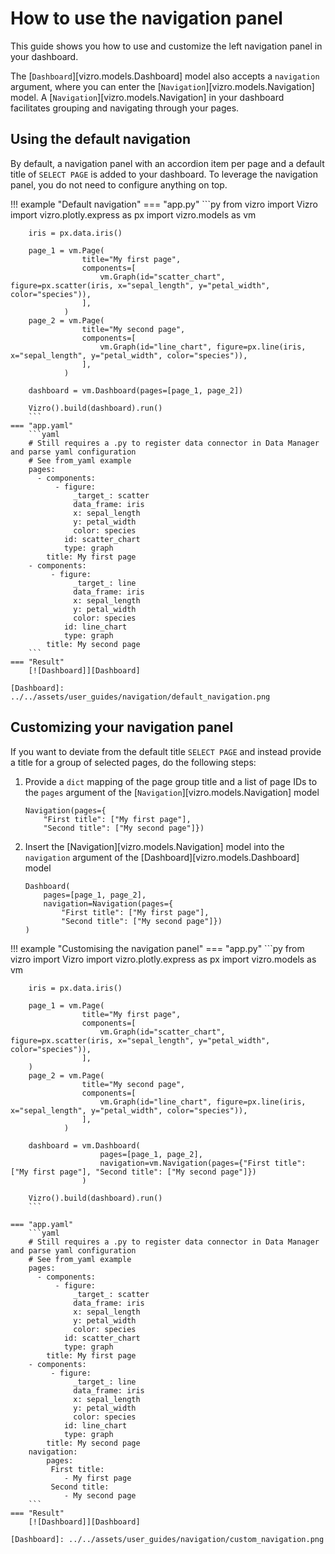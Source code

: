 # How to use the navigation panel

This guide shows you how to use and customize the left navigation panel in your dashboard.

The [`Dashboard`][vizro.models.Dashboard] model also accepts a `navigation` argument, where you can enter the [`Navigation`][vizro.models.Navigation] model. A [`Navigation`][vizro.models.Navigation] in your dashboard facilitates grouping and navigating through your pages.

## Using the default navigation

By default, a navigation panel with an accordion item per page and a default title of `SELECT PAGE` is added to your dashboard. To leverage the navigation panel, you do not need to configure anything on top.

!!! example "Default navigation"
    === "app.py"
        ```py
        from vizro import Vizro
        import vizro.plotly.express as px
        import vizro.models as vm

        iris = px.data.iris()

        page_1 = vm.Page(
                    title="My first page",
                    components=[
                        vm.Graph(id="scatter_chart", figure=px.scatter(iris, x="sepal_length", y="petal_width", color="species")),
                    ],
                )
        page_2 = vm.Page(
                    title="My second page",
                    components=[
                        vm.Graph(id="line_chart", figure=px.line(iris, x="sepal_length", y="petal_width", color="species")),
                    ],
                )

        dashboard = vm.Dashboard(pages=[page_1, page_2])

        Vizro().build(dashboard).run()
        ```
    === "app.yaml"
        ```yaml
        # Still requires a .py to register data connector in Data Manager and parse yaml configuration
        # See from_yaml example
        pages:
          - components:
              - figure:
                  _target_: scatter
                  data_frame: iris
                  x: sepal_length
                  y: petal_width
                  color: species
                id: scatter_chart
                type: graph
            title: My first page
        - components:
             - figure:
                  _target_: line
                  data_frame: iris
                  x: sepal_length
                  y: petal_width
                  color: species
                id: line_chart
                type: graph
            title: My second page
        ```
    === "Result"
        [![Dashboard]][Dashboard]

    [Dashboard]: ../../assets/user_guides/navigation/default_navigation.png

## Customizing your navigation panel

If you want to deviate from the default title `SELECT PAGE` and instead provide a title for a group of selected pages, do the following steps:

1. Provide a `dict` mapping of the page group title and a list of page IDs to the `pages` argument of the [`Navigation`][vizro.models.Navigation] model

    ```
    Navigation(pages={
        "First title": ["My first page"],
        "Second title": ["My second page"]})
    ```

2. Insert the [Navigation][vizro.models.Navigation] model into the `navigation` argument of the [Dashboard][vizro.models.Dashboard] model

    ```
    Dashboard(
        pages=[page_1, page_2],
        navigation=Navigation(pages={
            "First title": ["My first page"],
            "Second title": ["My second page"]})
    )
    ```

!!! example "Customising the navigation panel"
    === "app.py"
        ```py
        from vizro import Vizro
        import vizro.plotly.express as px
        import vizro.models as vm

        iris = px.data.iris()

        page_1 = vm.Page(
                    title="My first page",
                    components=[
                        vm.Graph(id="scatter_chart", figure=px.scatter(iris, x="sepal_length", y="petal_width", color="species")),
                    ],
        )
        page_2 = vm.Page(
                    title="My second page",
                    components=[
                        vm.Graph(id="line_chart", figure=px.line(iris, x="sepal_length", y="petal_width", color="species")),
                    ],
                )

        dashboard = vm.Dashboard(
                        pages=[page_1, page_2],
                        navigation=vm.Navigation(pages={"First title": ["My first page"], "Second title": ["My second page"]})
                    )

        Vizro().build(dashboard).run()
        ```

    === "app.yaml"
        ```yaml
        # Still requires a .py to register data connector in Data Manager and parse yaml configuration
        # See from_yaml example
        pages:
          - components:
              - figure:
                  _target_: scatter
                  data_frame: iris
                  x: sepal_length
                  y: petal_width
                  color: species
                id: scatter_chart
                type: graph
            title: My first page
        - components:
             - figure:
                  _target_: line
                  data_frame: iris
                  x: sepal_length
                  y: petal_width
                  color: species
                id: line_chart
                type: graph
            title: My second page
        navigation:
            pages:
             First title:
                - My first page
             Second title:
                - My second page
        ```
    === "Result"
        [![Dashboard]][Dashboard]

    [Dashboard]: ../../assets/user_guides/navigation/custom_navigation.png
